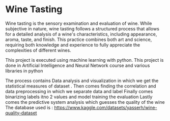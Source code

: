 # Wine Tasting
Wine tasting is the sensory examination and evaluation of wine. While subjective in nature, wine tasting follows a structured process that allows for a detailed analysis of a wine's characteristics, including appearance, aroma, taste, and finish. This practice combines both art and science, requiring both knowledge and experience to fully appreciate the complexities of different wines.

This project is executed using machine learning with python. This project is done in Artificial Intelligence and Neural Network course and various libraries in python 

The process contains Data analysis and visualization in which we get the statistical measures of dataset .
Then comes finding the correlation and data preprocessing in which we separate data and label 
Finally comes binarizing labels itno 2 values and model training the evaluation
Lastly comes the predictive system analysis which guesses the quality of the wine
The database used is :
https://www.kaggle.com/datasets/yasserh/wine-quality-dataset
